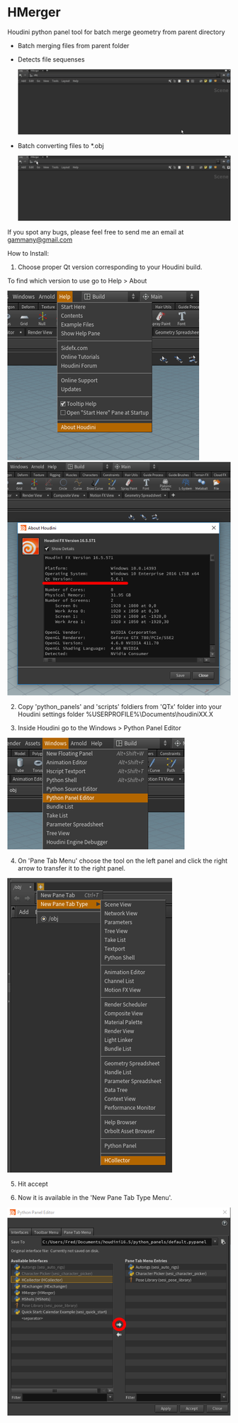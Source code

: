 # HMerger

Houdini python panel tool for batch merge geometry from parent directory

- Batch merging files from parent folder
- Detects file sequenses								

  ![Help](Help/Merger_merge.gif)
  
- Batch converting files to \*.obj 

  ![Help](Help/Merger_convert.gif)
  
If you spot any bugs, please feel free to send me an email at gammany@gmail.com


How to Install:

1. Choose proper Qt version corresponding to your Houdini build.
  
  To find which version to use go to Help > About
  
  ![4](Help/4.png)
  ![5](Help/5.png)
  
2. Copy 'python_panels' and 'scripts' foldiers from 'QTx' folder into your Houdini settings folder %USERPROFILE%\Documents\houdiniXX.X

3. Inside Houdini go to the Windows > Python Panel Editor

  ![1](Help/1.png)

4. On 'Pane Tab Menu' choose the tool on the left panel and click the right arrow to transfer it to the right panel. 

  ![3](Help/3.png)

5. Hit accept

6. Now it is available in the 'New Pane Tab Type Menu'.

  ![2](Help/2.png)
